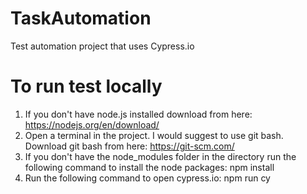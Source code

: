 # TaskAutomation

Test automation project that uses Cypress.io

# To run test locally

1. If you don't have node.js installed download from here: https://nodejs.org/en/download/
2. Open a terminal in the project. I would suggest to use git bash. Download git bash from here: https://git-scm.com/
3. If you don't have the node_modules folder in the directory run the following command to install the node packages: npm install
4. Run the following command to open cypress.io: npm run cy
